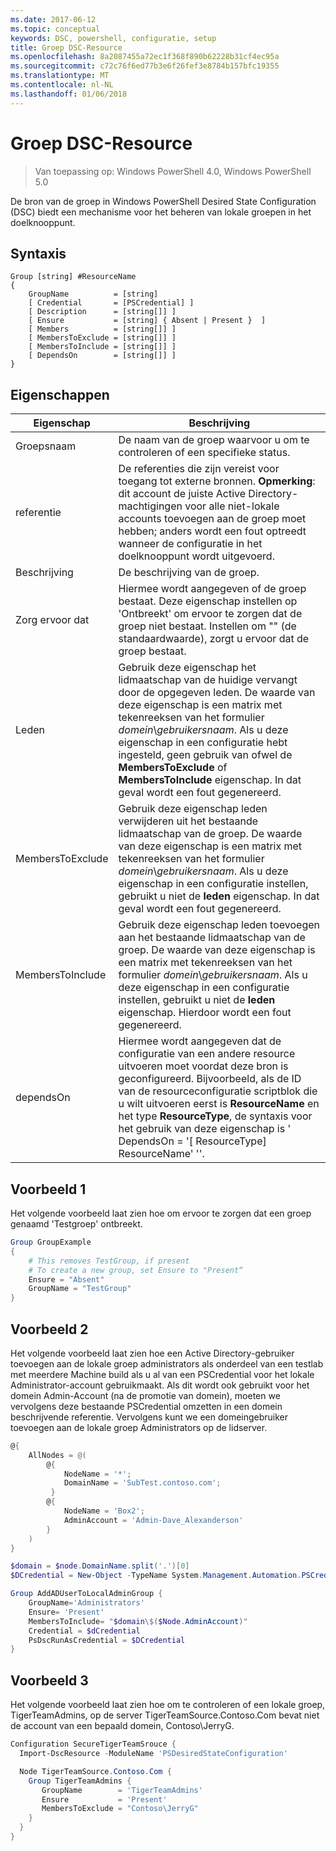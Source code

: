 ```yaml
---
ms.date: 2017-06-12
ms.topic: conceptual
keywords: DSC, powershell, configuratie, setup
title: Groep DSC-Resource
ms.openlocfilehash: 8a2087455a72ec1f368f890b62228b31cf4ec95a
ms.sourcegitcommit: c72c76f6ed77b3e6f26fef3e8784b157bfc19355
ms.translationtype: MT
ms.contentlocale: nl-NL
ms.lasthandoff: 01/06/2018
---
```

# <a name="dsc-group-resource"></a>Groep DSC-Resource

> Van toepassing op: Windows PowerShell 4.0, Windows PowerShell 5.0

De bron van de groep in Windows PowerShell Desired State Configuration (DSC) biedt een mechanisme voor het beheren van lokale groepen in het doelknooppunt.

## <a name="syntax"></a>Syntaxis

```
Group [string] #ResourceName
{
    GroupName          = [string]
    [ Credential       = [PSCredential] ]
    [ Description      = [string[]] ]
    [ Ensure           = [string] { Absent | Present }  ]
    [ Members          = [string[]] ]
    [ MembersToExclude = [string[]] ]
    [ MembersToInclude = [string[]] ]
    [ DependsOn        = [string[]] ]
}
```

## <a name="properties"></a>Eigenschappen

|  Eigenschap  |  Beschrijving   |
|---|---|
| Groepsnaam| De naam van de groep waarvoor u om te controleren of een specifieke status.|
| referentie| De referenties die zijn vereist voor toegang tot externe bronnen. **Opmerking**: dit account de juiste Active Directory-machtigingen voor alle niet-lokale accounts toevoegen aan de groep moet hebben; anders wordt een fout optreedt wanneer de configuratie in het doelknooppunt wordt uitgevoerd.
| Beschrijving| De beschrijving van de groep.|
| Zorg ervoor dat| Hiermee wordt aangegeven of de groep bestaat. Deze eigenschap instellen op 'Ontbreekt' om ervoor te zorgen dat de groep niet bestaat. Instellen om "" (de standaardwaarde), zorgt u ervoor dat de groep bestaat.|
| Leden| Gebruik deze eigenschap het lidmaatschap van de huidige vervangt door de opgegeven leden. De waarde van deze eigenschap is een matrix met tekenreeksen van het formulier *domein*\\*gebruikersnaam*. Als u deze eigenschap in een configuratie hebt ingesteld, geen gebruik van ofwel de **MembersToExclude** of **MembersToInclude** eigenschap. In dat geval wordt een fout gegenereerd.|
| MembersToExclude| Gebruik deze eigenschap leden verwijderen uit het bestaande lidmaatschap van de groep. De waarde van deze eigenschap is een matrix met tekenreeksen van het formulier *domein*\\*gebruikersnaam*. Als u deze eigenschap in een configuratie instellen, gebruikt u niet de **leden** eigenschap. In dat geval wordt een fout gegenereerd.|
| MembersToInclude| Gebruik deze eigenschap leden toevoegen aan het bestaande lidmaatschap van de groep. De waarde van deze eigenschap is een matrix met tekenreeksen van het formulier *domein*\\*gebruikersnaam*. Als u deze eigenschap in een configuratie instellen, gebruikt u niet de **leden** eigenschap. Hierdoor wordt een fout gegenereerd.|
| dependsOn | Hiermee wordt aangegeven dat de configuratie van een andere resource uitvoeren moet voordat deze bron is geconfigureerd. Bijvoorbeeld, als de ID van de resourceconfiguratie scriptblok die u wilt uitvoeren eerst is __ResourceName__ en het type __ResourceType__, de syntaxis voor het gebruik van deze eigenschap is ' DependsOn = '[ ResourceType] ResourceName' ''.|

## <a name="example-1"></a>Voorbeeld 1

Het volgende voorbeeld laat zien hoe om ervoor te zorgen dat een groep genaamd 'Testgroep' ontbreekt.

```powershell
Group GroupExample
{
    # This removes TestGroup, if present
    # To create a new group, set Ensure to "Present“
    Ensure = "Absent"
    GroupName = "TestGroup"
}
```

## <a name="example-2"></a>Voorbeeld 2

Het volgende voorbeeld laat zien hoe een Active Directory-gebruiker toevoegen aan de lokale groep administrators als onderdeel van een testlab met meerdere Machine build als u al van een PSCredential voor het lokale Administrator-account gebruikmaakt.
Als dit wordt ook gebruikt voor het domein Admin-Account (na de promotie van domein), moeten we vervolgens deze bestaande PSCredential omzetten in een domein beschrijvende referentie.
Vervolgens kunt we een domeingebruiker toevoegen aan de lokale groep Administrators op de lidserver.

```powershell
@{
    AllNodes = @(
        @{
            NodeName = '*';
            DomainName = 'SubTest.contoso.com';
         }
        @{
            NodeName = 'Box2';
            AdminAccount = 'Admin-Dave_Alexanderson'
        }
    )
}

$domain = $node.DomainName.split('.')[0]
$DCredential = New-Object -TypeName System.Management.Automation.PSCredential -ArgumentList ("$domain\$($credential.Username)", $Credential.Password)

Group AddADUserToLocalAdminGroup {
    GroupName='Administrators'
    Ensure= 'Present'
    MembersToInclude= "$domain\$($Node.AdminAccount)"
    Credential = $dCredential
    PsDscRunAsCredential = $DCredential
}
```

## <a name="example-3"></a>Voorbeeld 3

Het volgende voorbeeld laat zien hoe om te controleren of een lokale groep, TigerTeamAdmins, op de server TigerTeamSource.Contoso.Com bevat niet de account van een bepaald domein, Contoso\JerryG.

```powershell
Configuration SecureTigerTeamSrouce {
  Import-DscResource -ModuleName 'PSDesiredStateConfiguration'

  Node TigerTeamSource.Contoso.Com {
    Group TigerTeamAdmins {
       GroupName        = 'TigerTeamAdmins'
       Ensure           = 'Present'
       MembersToExclude = "Contoso\JerryG"
    }
  }
}
```
